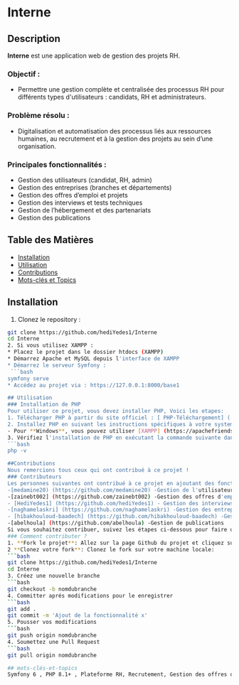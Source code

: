 # Interne

## Description

**Interne** est une application web de gestion des projets RH.

### Objectif :
- Permettre une gestion complète et centralisée des processus RH pour différents types d'utilisateurs : candidats, RH et administrateurs.

### Problème résolu :
- Digitalisation et automatisation des processus liés aux ressources humaines, au recrutement et à la gestion des projets au sein d’une organisation.

### Principales fonctionnalités :
- Gestion des utilisateurs (candidat, RH, admin)
- Gestion des entreprises (branches et départements)
- Gestion des offres d’emploi et projets
- Gestion des interviews et tests techniques
- Gestion de l’hébergement et des partenariats
- Gestion des publications

## Table des Matières

- [Installation](#installation)
- [Utilisation](#utilisation)
- [Contributions](#contributions)
- [Mots-clés et Topics](#mots-clés-et-topics)

## Installation

1. Clonez le repository :
```bash
git clone https://github.com/hediYedes1/Interne
cd Interne
2. Si vous utilisez XAMPP :
* Placez le projet dans le dossier htdocs (XAMPP)
* Démarrez Apache et MySQL depuis l'interface de XAMPP
* Démarrez le serveur Symfony :
 ```bash
symfony serve
* Accédez au projet via : https://127.0.0.1:8000/base1

## Utilisation
### Installation de PHP
Pour utiliser ce projet, vous devez installer PHP, Voici les etapes:
1. Télécharger PHP à partir du site officiel : [ PHP-Téléchargement] ( https://www.php.net/download.php).
2. Installez PHP en suivant les instructions spécifiques à votre systeme d'exploitation:
- Pour **Windows**, vous pouvez utiliser [XAMPP] (https://apachefriends.org/fr/index.html)
3. Vérifiez l'installation de PHP en exécutant la commande suivante dans votre terminal:
```bash
php -v

##Contributions 
Nous remercions tous ceux qui ont contribué à ce projet !
### Contributeurs
Les personnes suivantes ont contribué à ce projet en ajoutant des fonctionnalité, en corrigeant des bugs ou en améliorant la documentation: 
-[medamine20) (https://github.com/medamine20) -Gestion de l'utilisateur et ses fonctionnalités
-[zainebt002] (https://github.com/zainebt002) -Gestion des offres d'emploi et projets
- [HediYedes1] (https://github.com/hediYedes1) - Gestion des interviews et test techniques
-[naghamelaskri] (https://github.com/naghamelaskri) -Gestion des entreprises
- [hibakhouloud-baadech] (https://github.com/hibakhouloud-baadech) -Gestion d'hébergement
-[abelhoula] (https://github.com/abelhoula) -Gestion de publications
Si vous souhaitez contribuer, suivez les étapes ci-dessous pour faire un **fork**, créer une nouvelle branche et soumettre une **pull request**.
### Comment contributer ?
1. **Fork le projet**: Allez sur la page Github du projet et cliquez sur le bouton **Fork** dans le coin supérieur droit pour créer une copie du projet dans votre propre compte Github.
2 **Clonez votre fork**: Clonez le fork sur votre machine locale:
```bash
git clone https://github.com/hediYedes1/Interne 
cd Interne
3. Créez une nouvelle branche
```bash
git checkout -b nomdubranche
4. Committer aprés modifications pour le enregistrer
```bash
git add . 
git commit -m 'Ajout de la fonctionnalité x'
5. Pousser vos modifications
```bash
git push origin nomdubranche
4. Soumettez une Pull Request
```bash
git pull origin nomdubranche

## mots-clés-et-topics
Symfony 6 , PHP 8.1+ , Plateforme RH, Recrutement, Gestion des offres d’emploi, Gestion des interviews, Tests techniques, Publication d’articles, Twig / Doctrine ORM / Bootstrap 5, Mantis Admin Template
